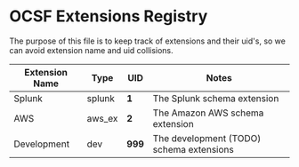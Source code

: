 # OCSF Extensions Registry
The purpose of this file is to keep track of extensions and their uid's, so we
can avoid extension name and uid collisions.

| Extension Name | Type   | UID | Notes |
|----------------|--------|-----|-------|
| Splunk         | splunk | **1** | The Splunk schema extension |
| AWS            | aws_ex | **2** | The Amazon AWS schema extension |
| Development    | dev    | **999** | The development (TODO) schema extensions |
